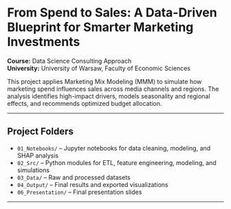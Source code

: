 # From Spend to Sales: A Data-Driven Blueprint for Smarter Marketing Investments

**Course:** Data Science Consulting Approach  
**University:** University of Warsaw, Faculty of Economic Sciences

This project applies Marketing Mix Modeling (MMM) to simulate how marketing spend influences sales across media channels and regions. The analysis identifies high-impact drivers, models seasonality and regional effects, and recommends optimized budget allocation.

---

## Project Folders

- `01_Notebooks/` – Jupyter notebooks for data cleaning, modeling, and SHAP analysis  
- `02_Src/` – Python modules for ETL, feature engineering, modeling, and simulations  
- `03_Data/` – Raw and processed datasets  
- `04_Output/` – Final results and exported visualizations  
- `06_Presentation/` – Final presentation slides

---

